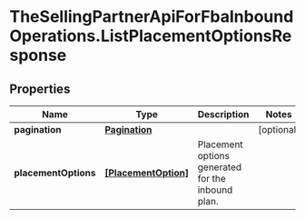 # TheSellingPartnerApiForFbaInboundOperations.ListPlacementOptionsResponse

## Properties

Name | Type | Description | Notes
------------ | ------------- | ------------- | -------------
**pagination** | [**Pagination**](Pagination.md) |  | [optional] 
**placementOptions** | [**[PlacementOption]**](PlacementOption.md) | Placement options generated for the inbound plan. | 


